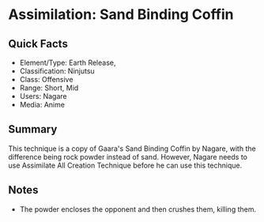# Assimilation: Sand Binding Coffin

## Quick Facts
- Element/Type: Earth Release,
- Classification: Ninjutsu
- Class: Offensive
- Range: Short, Mid
- Users: Nagare
- Media: Anime

## Summary
This technique is a copy of Gaara's Sand Binding Coffin by Nagare, with the difference being rock powder instead of sand. However, Nagare needs to use Assimilate All Creation Technique before he can use this technique.

## Notes
- The powder encloses the opponent and then crushes them, killing them.
